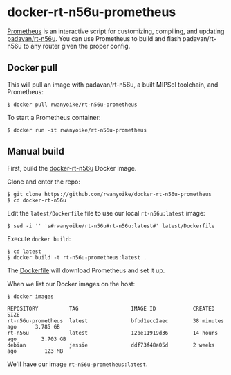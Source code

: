 # docker-rt-n56u-prometheus

[Prometheus](http://prometheus.freize.net/) is an interactive script for customizing, compiling, and updating [padavan/rt-n56u](https://bitbucket.org/padavan/rt-n56u). You can use Prometheus to build and flash padavan/rt-n56u to any router given the proper config.

## Docker pull

This will pull an image with padavan/rt-n56u, a built MIPSel toolchain, and Prometheus:

    $ docker pull rwanyoike/rt-n56u-prometheus

To start a Prometheus container:

    $ docker run -it rwanyoike/rt-n56u-prometheus

## Manual build

First, build the [docker-rt-n56u](https://github.com/rwanyoike/docker-rt-n56u) Docker image.

Clone and enter the repo:

    $ git clone https://github.com/rwanyoike/docker-rt-n56u-prometheus
    $ cd docker-rt-n56u

Edit the `latest/Dockerfile` file to use our local `rt-n56u:latest` image:

    $ sed -i '' 's#rwanyoike/rt-n56u#rt-n56u:latest#' latest/Dockerfile

Execute `docker build`:

    $ cd latest
    $ docker build -t rt-n56u-prometheus:latest .

The [Dockerfile](https://github.com/rwanyoike/docker-rt-n56u-prometheus/blob/master/latest/Dockerfile) will download Prometheus and set it up.

When we list our Docker images on the host:

    $ docker images

    REPOSITORY          TAG                 IMAGE ID            CREATED             SIZE
    rt-n56u-prometheus  latest              bfbd1ecc2aec        38 minutes ago      3.785 GB
    rt-n56u             latest              12be11919d36        14 hours ago        3.703 GB
    debian              jessie              ddf73f48a05d        2 weeks ago         123 MB

We'll have our image `rt-n56u-prometheus:latest`.
